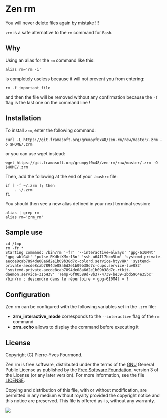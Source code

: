 # Zen rm

You will never delete files again by mistake !!!

`zrm` is a safe alternative to the `rm` command for `Bash`.

## Why

Using an alias for the `rm` command like this:

```console
alias rm='rm -i'
```

is completely useless because it will not prevent you from entering:

```console
rm -f important_file
```

and then the file will be removed without any confirmation because the `-f` flag is the last one on the command line !

## Installation

To install `zrm`, enter the following command:

```console
curl -L https://git.framasoft.org/grumpyf0x48/zen-rm/raw/master/.zrm -o $HOME/.zrm
```

or you can use wget instead:

```console
wget https://git.framasoft.org/grumpyf0x48/zen-rm/raw/master/.zrm -O $HOME/.zrm
```

Then, add the following at the end of your `.bashrc` file:

```console
if [ -f ~/.zrm ]; then
    . ~/.zrm
fi
```

You should then see a new alias defined in your next terminal session:

```console
alias | grep rm
alias rm='zrm_rm'
```

## Sample use

```console
cd /tmp
rm -fr *
Starting command: /bin/rm '-fr' '--interactive=always' 'gpg-6I0M4t' 'gpg-wblG4t' 'pulse-PKdhtXMmr18n' 'ssh-u64Il7bcm5Lm' 'systemd-private-aecde8cab7894de08a6d2e1b09b38d7c-colord.service-htyvHK' 'systemd-private-aecde8cab7894de08a6d2e1b09b38d7c-cups.service-luv082' 'systemd-private-aecde8cab7894de08a6d2e1b09b38d7c-rtkit-daemon.service-3IpH3v' 'Temp-6f00589d-8b37-4739-be39-2bd5964e35bc'
/bin/rm : descendre dans le répertoire « gpg-6I0M4t » ?
```

## Configuration

Zen rm can be configured with the following variables set in the `.zrm` file:

- **zrm_interactive_mode** corresponds to the `--interactive` flag of the `rm` command
- **zrm_echo** allows to display the command before executing it

## License

Copyright (C) Pierre-Yves Fourmond.

Zen rm is free software, distributed under the terms of the [GNU](https://www.gnu.org) General Public License as published by the [Free Software Foundation](https://www.fsf.org), version 3 of the License (or any later version). For more information, see the file [LICENSE](LICENSE.md).

Copying and distribution of this file, with or without modification, are permitted in any medium without royalty provided the copyright notice and this notice are preserved. This file is offered as-is, without any warranty.

<a href="https://www.gnu.org/licenses/gpl-3.0.en.html" title="General Public License" target="_blank"><img src="https://www.gnu.org/graphics/gplv3-with-text-84x42.png" /></a>
